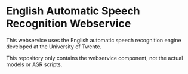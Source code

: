 # English Automatic Speech Recognition Webservice

This webservice uses the English automatic speech recognition engine developed at the University of Twente.

This repository only contains the webservice component, not the actual models or ASR scripts.

